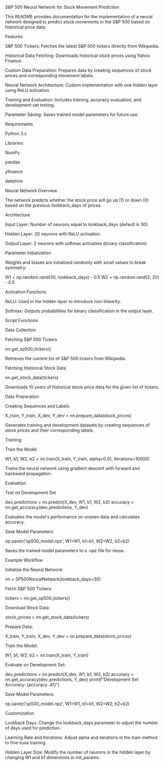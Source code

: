 S&P 500 Neural Network for Stock Movement Prediction

This README provides documentation for the implementation of a neural network designed to predict stock movements in the S&P 500 based on historical price data.

Features

S&P 500 Tickers: Fetches the latest S&P 500 tickers directly from Wikipedia.

Historical Data Fetching: Downloads historical stock prices using Yahoo Finance.

Custom Data Preparation: Prepares data by creating sequences of stock prices and corresponding movement labels.

Neural Network Architecture: Custom implementation with one hidden layer using ReLU activation.

Training and Evaluation: Includes training, accuracy evaluation, and development set testing.

Parameter Saving: Saves trained model parameters for future use.

Requirements

Python 3.x

Libraries:

NumPy

pandas

yfinance

datetime

Neural Network Overview

The network predicts whether the stock price will go up (1) or down (0) based on the previous lookback_days of prices.

Architecture

Input Layer: Number of neurons equal to lookback_days (default is 30).

Hidden Layer: 20 neurons with ReLU activation.

Output Layer: 2 neurons with softmax activation (binary classification).

Parameter Initialization

Weights and biases are initialized randomly with small values to break symmetry:

W1 = np.random.rand(20, lookback_days) - 0.5
W2 = np.random.rand(2, 20) - 0.5

Activation Functions

ReLU: Used in the hidden layer to introduce non-linearity.

Softmax: Outputs probabilities for binary classification in the output layer.

Script Functions

Data Collection

Fetching S&P 500 Tickers

nn.get_sp500_tickers()

Retrieves the current list of S&P 500 tickers from Wikipedia.

Fetching Historical Stock Data

nn.get_stock_data(tickers)

Downloads 10 years of historical stock price data for the given list of tickers.

Data Preparation

Creating Sequences and Labels

X_train, Y_train, X_dev, Y_dev = nn.prepare_data(stock_prices)

Generates training and development datasets by creating sequences of stock prices and their corresponding labels.

Training

Train the Model

W1, b1, W2, b2 = nn.train(X_train, Y_train, alpha=0.01, iterations=10000)

Trains the neural network using gradient descent with forward and backward propagation.

Evaluation

Test on Development Set

dev_predictions = nn.predict(X_dev, W1, b1, W2, b2)
accuracy = nn.get_accuracy(dev_predictions, Y_dev)

Evaluates the model's performance on unseen data and calculates accuracy.

Save Model Parameters

np.savez('sp500_model.npz', W1=W1, b1=b1, W2=W2, b2=b2)

Saves the trained model parameters to a .npz file for reuse.

Example Workflow

Initialize the Neural Network:

nn = SP500NeuralNetwork(lookback_days=30)

Fetch S&P 500 Tickers:

tickers = nn.get_sp500_tickers()

Download Stock Data:

stock_prices = nn.get_stock_data(tickers)

Prepare Data:

X_train, Y_train, X_dev, Y_dev = nn.prepare_data(stock_prices)

Train the Model:

W1, b1, W2, b2 = nn.train(X_train, Y_train)

Evaluate on Development Set:

dev_predictions = nn.predict(X_dev, W1, b1, W2, b2)
accuracy = nn.get_accuracy(dev_predictions, Y_dev)
print(f"Development Set Accuracy: {accuracy:.4f}")

Save Model Parameters:

np.savez('sp500_model.npz', W1=W1, b1=b1, W2=W2, b2=b2)

Customization

Lookback Days: Change the lookback_days parameter to adjust the number of days used for prediction.

Learning Rate and Iterations: Adjust alpha and iterations in the train method to fine-tune training.

Hidden Layer Size: Modify the number of neurons in the hidden layer by changing W1 and b1 dimensions in init_params.
